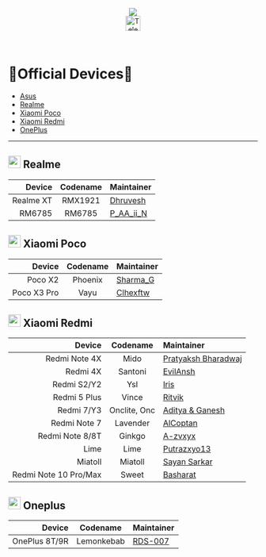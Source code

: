 <p align="center">
  <img src="https://user-images.githubusercontent.com/87426352/157710326-991ecb31-65cf-460b-b3ec-d6ddad1edbdb.png">
  <br/>
  <a href="https://telegram.me/projectblaze">
    <img src="https://img.shields.io/badge/-ProjectBlaze-blue?style=flat&logo=Telegram&logoColor=white" alt="Telegram Badge" height="30"/>
    <a/>
    
<p/>
<br/>
 

# :iphone:Official Devices:iphone:
- [Asus](#-asus)
- [Realme](#-realme)
- [Xiaomi Poco](#-xiaomi-poco)
- [Xiaomi Redmi](#-xiaomi-redmi)
- [OnePlus](#-OnePlus)

---


## <img src="logos/realme.png" height="25"> Realme

Device       | Codename | Maintainer
------------:|:--------:|:----------
Realme XT    | RMX1921  | [Dhruvesh](https://telegram.me/dhruvesh_23)
RM6785       | RM6785   | [P_AA_ii_N](https://telegram.me/P_AA_ii_N)

## <img src="logos/poco.svg" height="25"> Xiaomi Poco

Device      | Codename     | Maintainer
-----------:|:------------:|:------
Poco X2     | Phoenix      | [Sharma_G](https://telegram.me/Sharma_G04)
Poco X3 Pro | Vayu         | [Clhexftw](https://telegram.me/clhex_chat)


## <img src="logos/redmi_mi.svg" height="25"> Xiaomi Redmi

 Device                     |Codename      | Maintainer 
 --------------------------:|:------------:|:-----------------
 Redmi Note 4X              | Mido         | [Pratyaksh Bharadwaj](https://telegram.me/pbharadwaj_1995)
 Redmi 4X                   | Santoni      | [EvilAnsh](https://telegram.me/EvilAnsh) 
 Redmi S2/Y2                | Ysl          | [Iris](https://telegram.me/Iris041)
 Redmi 5 Plus               | Vince        | [Ritvik](https://telegram.me/ritvik_ch)
 Redmi 7/Y3                 | Onclite, Onc | [Aditya & Ganesh](https://telegram.me/ganesh314159)
 Redmi Note 7               | Lavender     | [AlCoptan](https://telegram.me/AlCoptan99)
 Redmi Note 8/8T            | Ginkgo       | [A-zvxyx](https://telegram.me/Azvxyx)
 Lime                       | Lime         | [Putrazxyo13](https://telegram.me/putrazxyo13)
 Miatoll                    | Miatoll      | [Sayan Sarkar](https://telegram.me/SKORPION_29)
 Redmi Note 10 Pro/Max      | Sweet        | [Basharat](https://telegram.me/Ba_Sh_ArAT)
 

## <img src="logos/oneplus.png" height="25"> Oneplus

 Device                     |Codename      | Maintainer 
 --------------------------:|:------------:|:-----------------
 OnePlus 8T/9R              | Lemonkebab   | [RDS-007](https://telegram.me/RDS_07)
